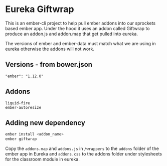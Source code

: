# Eureka Giftwrap

This is an ember-cli project to help pull ember addons into our sprockets based ember app. Under the hood it uses an addon called Giftwrap to produce an addon.js and addon.map that get pulled into eureka.

The versions of ember and ember-data must match what we are using in eureka otherwise the addons will not work.

## Versions - from bower.json

```
"ember": "1.12.0"
```

## Addons

```
liquid-fire
ember-autoresize
```

## Adding new dependency

```bash
ember install <addon_name>
ember giftwrap
```
Copy the `addons.map` and `addons.js` in `/wrappers` to the `addons` folder of the ember app in Eureka and `addons.css` to the addons folder under stylesheets for the classroom module in eureka.
